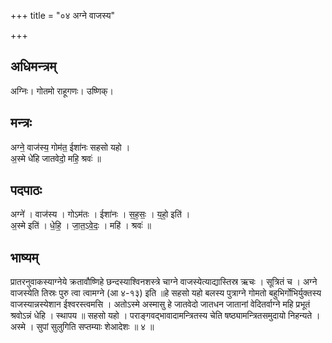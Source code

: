 +++
title = "०४ अग्ने वाजस्य"

+++
## अधिमन्त्रम्
अग्निः। गोतमो राहूगणः। उष्णिक्।

## मन्त्रः
अग्ने॒ वाज॑स्य॒ गोम॑त॒ ईशा॑नः सहसो यहो ।  
अ॒स्मे धे॑हि जातवेदो॒ महि॒ श्रवः॑ ॥

## पदपाठः
अग्ने॑ । वाज॑स्य । गोऽम॑तः । ईशा॑नः । स॒ह॒सः॒ । य॒हो॒ इति॑ ।  
अ॒स्मे इति॑ । धे॒हि॒ । जा॒त॒ऽवे॒दः॒ । महि॑ । श्रवः॑ ॥

## भाष्यम्
प्रातरनुवाकस्याग्नेये क्रतावौष्णिहे छन्दस्याश्विनशस्त्रे चाग्ने वाजस्येत्याद्यास्तिस्र ऋचः । सूत्रितं च । अग्ने वाजस्येति तिस्रः पुरु त्वा त्वामग्ने (आ ४-१३) इति ॥हे सहसो यहो बलस्य पुत्राग्ने गोमतो बहुभिर्गोभिर्युक्तस्य वाजस्यान्नस्येशान ईश्वरस्त्वमसि । अतोऽस्मे अस्मासु हे जातवेदो जातधन जातानां वेदितर्वाग्ने महि प्रभूतं श्रवोऽन्नं धेहि । स्थापय ॥ सहसो यहो । पराङ्गवद्भावादामन्त्रितस्य चेति षष्ठ्यामन्त्रितसमुदायो निहन्यते । अस्मे । सुपां सुलुगिति सप्तम्याः शेआदेशः ॥ ४ ॥